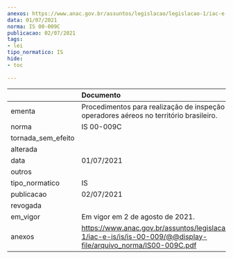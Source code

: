 ```yaml
---
anexos: https://www.anac.gov.br/assuntos/legislacao/legislacao-1/iac-e-is/is/is-00-009/@@display-file/arquivo_norma/IS00-009C.pdf
data: 01/07/2021
norma: IS 00-009C
publicacao: 02/07/2021
tags:
- lei
tipo_normatico: IS
hide: 
- toc 
 
---
```


|                    | Documento                                                                                                                 |
|:-------------------|:--------------------------------------------------------------------------------------------------------------------------|
| ementa             | Procedimentos para realização de inspeção de rampa em operadores aéreos no território brasileiro.                         |
| norma              | IS 00-009C                                                                                                                |
| tornada_sem_efeito |                                                                                                                           |
| alterada           |                                                                                                                           |
| data               | 01/07/2021                                                                                                                |
| outros             |                                                                                                                           |
| tipo_normatico     | IS                                                                                                                        |
| publicacao         | 02/07/2021                                                                                                                |
| revogada           |                                                                                                                           |
| em_vigor           | Em vigor em 2 de agosto de 2021.                                                                                          |
| anexos             | https://www.anac.gov.br/assuntos/legislacao/legislacao-1/iac-e-is/is/is-00-009/@@display-file/arquivo_norma/IS00-009C.pdf |